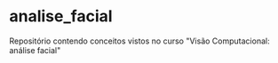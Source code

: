 # analise_facial
Repositório contendo conceitos vistos no curso "Visão Computacional: análise facial"
